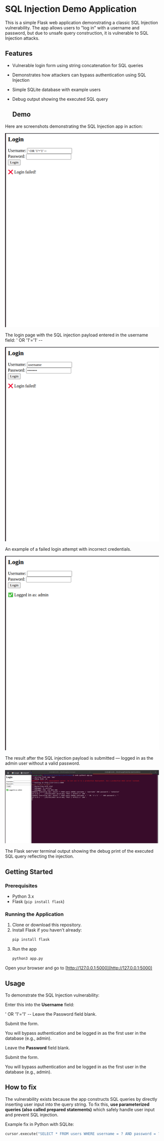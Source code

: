 # SQL Injection Demo Application

This is a simple Flask web application demonstrating a classic SQL Injection vulnerability. The app allows users to "log in" with a username and password, but due to unsafe query construction, it is vulnerable to SQL Injection attacks.

## Features

- Vulnerable login form using string concatenation for SQL queries
- Demonstrates how attackers can bypass authentication using SQL Injection
- Simple SQLite database with example users
- Debug output showing the executed SQL query

  ## Demo

Here are screenshots demonstrating the SQL Injection app in action:

![SQL Injection Input](sql.png)
  
   The login page with the SQL injection payload entered in the username field: ' OR '1'='1' --

![SQL Injection Input](failed.png)

An example of a failed login attempt with incorrect credentials.

![SQL Injection Input](success.png)

The result after the SQL injection payload is submitted — logged in as the admin user without a valid password.

![SQL Injection Input](log.png)

The Flask server terminal output showing the debug print of the executed SQL query reflecting the injection.




## Getting Started

### Prerequisites

- Python 3.x
- Flask (`pip install flask`)

### Running the Application

1. Clone or download this repository.
2. Install Flask if you haven't already:
   ```bash
   pip install flask
3. Run the app
   ```bash
   python3 app.py


Open your browser and go to [http://127.0.0.1:5000](http://127.0.0.1:5000)

## Usage

To demonstrate the SQL Injection vulnerability:

Enter this into the **Username** field:

' OR '1'='1' --
Leave the Password field blank.

Submit the form.

You will bypass authentication and be logged in as the first user in the database (e.g., admin).


Leave the **Password** field blank.

Submit the form.

You will bypass authentication and be logged in as the first user in the database (e.g., admin).



## How to fix

The vulnerability exists because the app constructs SQL queries by directly inserting user input into the query string. To fix this, **use parameterized queries (also called prepared statements)** which safely handle user input and prevent SQL injection.

Example fix in Python with SQLite:

```python
cursor.execute("SELECT * FROM users WHERE username = ? AND password = ?", (username, password))


